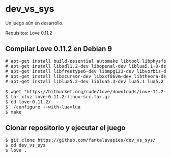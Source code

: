 # dev_vs_sys

Un juego aún en desarrollo.

Requisitos: Love 0.11.2

## Compilar Love 0.11.2 en Debian 9

<pre>
# apt-get install build-essential automake libtool libphysfs-dev 
# apt-get install libsdl1.2-dev libopenal-dev liblua5.1-0-dev libdevil-dev libmodplug-dev
# apt-get install libfreetype6-dev libmpg123-dev libvorbis-dev libmng-dev libxpm-dev 
# apt-get install libxcursor-dev libxxf86vm-dev libtheora-dev libluajit-5.1-dev 
# apt-get install liblua5.2-dev liblua5.3-dev lua5.1 lua5.2 lua5.3 libsdl-gfx1.2-dev libsdl2-dev

$ wget "https://bitbucket.org/rude/love/downloads/love-11.2-linux-src.tar.gz"
$ tar xfvz love-0.11.2-linux-src.tar.gz 
$ cd love-0.11.2/
$ ./configure --with-lua=lua
$ make
</pre>

## Clonar repositorio y ejecutar el juego

<pre>
$ git clone https://github.com/fantalavapies/dev_vs_sys/
$ cd dev_vs_sys
$ love .
</pre>
